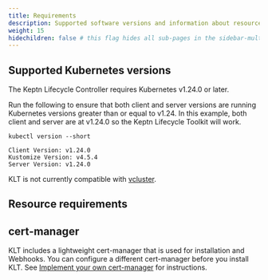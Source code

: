 ```yaml
---
title: Requirements
description: Supported software versions and information about resources required
weight: 15
hidechildren: false # this flag hides all sub-pages in the sidebar-multicard.html
---
```


## Supported Kubernetes versions

The Keptn Lifecycle Controller requires Kubernetes v1.24.0 or later.

Run the following to ensure that both client and server versions
are running Kubernetes versions greater than or equal to v1.24.
In this example, both client and server are at v1.24.0
so the Keptn Lifecycle Toolkit will work.

```shell
kubectl version --short
```

```shell
Client Version: v1.24.0
Kustomize Version: v4.5.4
Server Version: v1.24.0
```

KLT is not currently compatible with
[vcluster](<https://github.com/loft-sh/vcluster>).

## Resource requirements

## cert-manager

KLT includes a lightweight cert-manager
that is used for installation and Webhooks.
You can configure a different cert-manager
before you install KLT.
See [Implement your own cert-manager](../operate/cert-manager.md)
for instructions.
